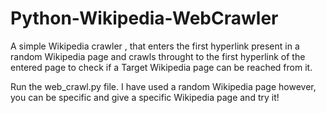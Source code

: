 # Python-Wikipedia-WebCrawler
A simple Wikipedia crawler , that enters the first hyperlink present in a random Wikipedia page and crawls throught to the first hyperlink of the entered page to check if a Target Wikipedia page can be reached from it. 

Run the web_crawl.py file. I have used a random Wikipedia page however, you can be specific and give a specific Wikipedia page and try it!
